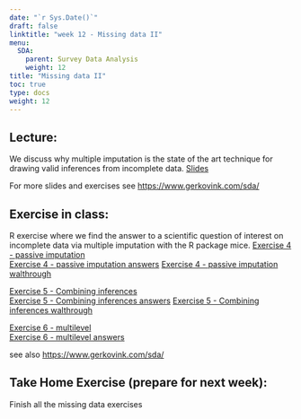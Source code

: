 ```yaml
---
date: "`r Sys.Date()`"
draft: false
linktitle: "week 12 - Missing data II"
menu:
  SDA:
    parent: Survey Data Analysis
    weight: 12
title: "Missing data II"
toc: true
type: docs
weight: 12
---
```


## Lecture: 
We discuss why multiple imputation is the state of the art technique for drawing valid inferences from incomplete data. 
[Slides](/files/SDA/week12/L2-multivariate.pdf)  

For more slides and exercises see https://www.gerkovink.com/sda/

## Exercise in class: 
R exercise where we find the answer to a scientific question of interest on incomplete data via multiple imputation with the R package mice. 
[Exercise 4 - passive imputation](/files/SDA/week12/4.-Passive-imputation_post_processing.html)   
[Exercise 4 - passive imputation answers](/files/SDA/week12/4.Passive-imputation_post_processing.Rmd) 
[Exercise 4 - passive imputation walthrough](/files/SDA/week12/Exercise_4.mp4)

[Exercise 5 - Combining inferences](/files/SDA/week12/5.-Combining_inferences.html)   
[Exercise 5 - Combining inferences answers](/files/SDA/week12/5.Combining_inferences.Rmd) 
[Exercise 5 - Combining inferences walthrough](/files/SDA/week12/Exercise_5.mp4)

[Exercise 6 - multilevel](/files/SDA/week12/6.-Multi_level_data.html)   
[Exercise 6 - multilevel answers](/files/SDA/week12/6.multi_level_data.Rmd) 

see also https://www.gerkovink.com/sda/

## Take Home Exercise (prepare for next week): 
Finish all the missing data exercises


